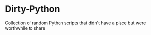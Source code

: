 # Dirty-Python
Collection of random Python scripts that didn't have a place but were worthwhile to share
